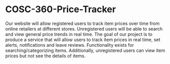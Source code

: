 # COSC-360-Price-Tracker
Our website will allow registered users to track item prices over time from online retailers at different stores. Unregistered users will be able to search and view general price trends in real time. The goal of our project is to produce a service that will allow users to track item prices in real time, set alerts, notifications and leave reviews. Functionality exists for searching/categorizing items. Additionally, unregistered users can view item prices but not see the details of items. 
